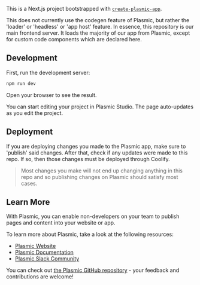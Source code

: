 This is a Next.js project bootstrapped with [`create-plasmic-app`](https://www.npmjs.com/package/create-plasmic-app).

This does not currently use the codegen feature of Plasmic, but rather the 'loader' or 'headless' or 'app host' feature. In essence, this repository is our main frontend server. It loads the majority of our app from Plasmic, except for custom code components which are declared here.

## Development

First, run the development server:

```bash
npm run dev
```

Open your browser to see the result.

You can start editing your project in Plasmic Studio. The page auto-updates as you edit the project.

## Deployment

If you are deploying changes you made to the Plasmic app, make sure to 'publish' said changes. After that, check if any updates were made to this repo. If so, then those changes must be deployed through Coolify.

> Most changes you make will not end up changing anything in this repo and so publishing changes on Plasmic should satisfy most cases.

## Learn More

With Plasmic, you can enable non-developers on your team to publish pages and content into your website or app.

To learn more about Plasmic, take a look at the following resources:

- [Plasmic Website](https://www.plasmic.app/)
- [Plasmic Documentation](https://docs.plasmic.app/learn/)
- [Plasmic Slack Community](https://www.plasmic.app/slack)

You can check out [the Plasmic GitHub repository](https://github.com/plasmicapp/plasmic) - your feedback and contributions are welcome!
